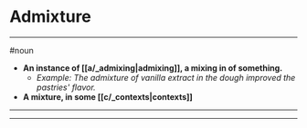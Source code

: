 # Admixture
---
#noun
- **An instance of [[a/_admixing|admixing]], a mixing in of something.**
	- _Example: The admixture of vanilla extract in the dough improved the pastries' flavor._
- **A mixture, in some [[c/_contexts|contexts]]**
---
---
